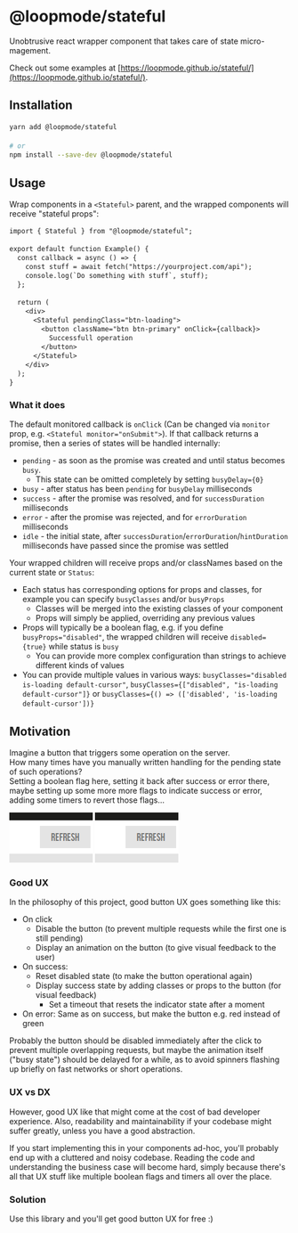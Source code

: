 # @loopmode/stateful

Unobtrusive react wrapper component that takes care of state micro-magement.

Check out some examples at [https://loopmode.github.io/stateful/](https://loopmode.github.io/stateful/).

## Installation

```sh
yarn add @loopmode/stateful

# or
npm install --save-dev @loopmode/stateful
```

## Usage

Wrap components in a `<Stateful>` parent, and the wrapped components will receive "stateful props":

```tsx
import { Stateful } from "@loopmode/stateful";

export default function Example() {
  const callback = async () => {
    const stuff = await fetch("https://yourproject.com/api");
    console.log(`Do something with stuff`, stuff);
  };

  return (
    <div>
      <Stateful pendingClass="btn-loading">
        <button className="btn btn-primary" onClick={callback}>
          Successfull operation
        </button>
      </Stateful>
    </div>
  );
}
```

### What it does

The default monitored callback is `onClick` (Can be changed via `monitor` prop, e.g. `<Stateful monitor="onSubmit">`).
If that callback returns a promise, then a series of states will be handled internally:

- `pending` - as soon as the promise was created and until status becomes `busy`.
  - This state can be omitted completely by setting `busyDelay={0}`
- `busy` - after status has been `pending` for `busyDelay` milliseconds
- `success` - after the promise was resolved, and for `successDuration` milliseconds
- `error` - after the promise was rejected, and for `errorDuration` milliseconds
- `idle` - the initial state, after `successDuration`/`errorDuration`/`hintDuration` milliseconds have passed since the promise was settled

Your wrapped children will receive props and/or classNames based on the current state or `Status`:

- Each status has corresponding options for props and classes, for example you can specify `busyClasses` and/or `busyProps`
  - Classes will be merged into the existing classes of your component
  - Props will simply be applied, overriding any previous values
- Props will typically be a boolean flag, e.g. if you define `busyProps="disabled"`, the wrapped children will receive `disabled={true}` while status is `busy`
  - You can provide more complex configuration than strings to achieve different kinds of values
- You can provide multiple values in various ways: `busyClasses="disabled is-loading default-cursor"`, `busyClasses={["disabled", "is-loading default-cursor"]}` or `busyClasses={() => (['disabled', 'is-loading default-cursor'])}`

## Motivation

Imagine a button that triggers some operation on the server.  
How many times have you manually written handling for the pending state of such operations?  
Setting a boolean flag here, setting it back after success or error there, maybe setting up some more more flags to indicate success or error, adding some timers to revert those flags...

<img src="https://github.com/loopmode/stateful/raw/master/stateful-success.gif" width="150" height="90" title="success example" alt="success example" />

<img src="https://github.com/loopmode/stateful/raw/master/stateful-error.gif" width="150" height="90" title="error example" alt="error example" />

### Good UX

In the philosophy of this project, good button UX goes something like this:

- On click
  - Disable the button (to prevent multiple requests while the first one is still pending)
  - Display an animation on the button (to give visual feedback to the user)
- On success:
  - Reset disabled state (to make the button operational again)
  - Display success state by adding classes or props to the button (for visual feedback)
    - Set a timeout that resets the indicator state after a moment
- On error: Same as on success, but make the button e.g. red instead of green

Probably the button should be disabled immediately after the click to prevent multiple overlapping requests, but maybe the animation itself ("busy state") should be delayed for a while, as to avoid spinners flashing up briefly on fast networks or short operations.

### UX vs DX

However, good UX like that might come at the cost of bad developer experience. Also, readability and maintainability if your codebase might suffer greatly, unless you have a good abstraction.

If you start implementing this in your components ad-hoc, you'll probably end up with a cluttered and noisy codebase.
Reading the code and understanding the business case will become hard, simply because there's all that UX stuff like multiple boolean flags and timers all over the place.

### Solution

Use this library and you'll get good button UX for free :)
